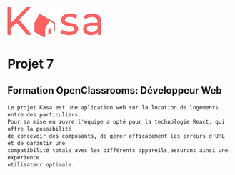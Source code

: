![Picture](https://github.com/Horoborus/OpenClassroom-P7/blob/master/src/Assets/logo.png)

# Projet 7

## Formation OpenClassrooms: Développeur Web

```
Le projet Kasa est une aplication web sur la location de logements entre des particuliers.
Pour sa mise en œuvre,l'équipe a opté pour la technologie React, qui offre la possibilité
de concevoir des composants, de gérer efficacement les erreurs d'URL et de garantir une
compatibilité totale avec les différents appareils,assurant ainsi une expérience
utilisateur optimale.
```
